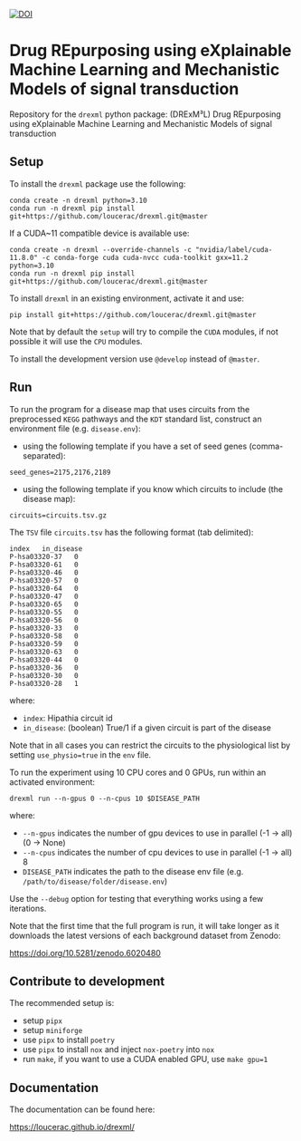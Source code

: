[![DOI](https://zenodo.org/badge/362395439.svg)](https://zenodo.org/badge/latestdoi/362395439)

# Drug REpurposing using eXplainable Machine Learning and Mechanistic Models of signal transduction

Repository for the `drexml` python package: (DRExM³L) Drug REpurposing using eXplainable Machine Learning and Mechanistic Models of signal transduction 

## Setup

To install the `drexml` package use the following:

```
conda create -n drexml python=3.10
conda run -n drexml pip install git+https://github.com/loucerac/drexml.git@master
```

If a CUDA~11 compatible device is available use:

```
conda create -n drexml --override-channels -c "nvidia/label/cuda-11.8.0" -c conda-forge cuda cuda-nvcc cuda-toolkit gxx=11.2 python=3.10
conda run -n drexml pip install git+https://github.com/loucerac/drexml.git@master
```

To install `drexml` in an existing environment, activate it and use:

```
pip install git+https://github.com/loucerac/drexml.git@master
```

Note that by default the `setup` will try to compile the `CUDA` modules, if not possible it will use the `CPU` modules.

To install the development version use `@develop` instead of `@master`.

## Run

To run the program for a disease map that uses circuits from the preprocessed `KEGG` pathways and the `KDT` standard list, construct an environment file (e.g. `disease.env`):

- using the following template if you have a set of seed genes (comma-separated):

```
seed_genes=2175,2176,2189
```

- using the following template if you know which circuits to include (the disease map):

```
circuits=circuits.tsv.gz
```

The `TSV` file `circuits.tsv` has the following format (tab delimited):
```
index	in_disease
P-hsa03320-37	0
P-hsa03320-61	0
P-hsa03320-46	0
P-hsa03320-57	0
P-hsa03320-64	0
P-hsa03320-47	0
P-hsa03320-65	0
P-hsa03320-55	0
P-hsa03320-56	0
P-hsa03320-33	0
P-hsa03320-58	0
P-hsa03320-59	0
P-hsa03320-63	0
P-hsa03320-44	0
P-hsa03320-36	0
P-hsa03320-30	0
P-hsa03320-28	1
```

where:
* `index`: Hipathia circuit id
* `in_disease`: (boolean) True/1 if a given circuit is part of the disease

Note that in all cases you can restrict the circuits to the physiological list by setting `use_physio=true` in the `env` file.

To run the experiment using 10 CPU cores and 0 GPUs, run within an activated environment:

```
drexml run --n-gpus 0 --n-cpus 10 $DISEASE_PATH
```

where:
* `--n-gpus` indicates the number of gpu devices to use in parallel (-1 -> all) (0 -> None)
* `--n-cpus` indicates the number of cpu devices to use in parallel (-1 -> all) 8
* `DISEASE_PATH` indicates the path to the disease env file (e.g. `/path/to/disease/folder/disease.env`)

Use the `--debug` option for testing that everything works using a few iterations.

Note that the first time that the full program is run, it will take longer as it downloads the latest versions of each background dataset from Zenodo:

https://doi.org/10.5281/zenodo.6020480


## Contribute to development

The recommended setup is:
- setup `pipx`
- setup `miniforge`
- use `pipx` to install `poetry`
- use `pipx` to install `nox` and inject `nox-poetry` into `nox`
- run `make`, if you want to use a CUDA enabled GPU, use `make gpu=1`

## Documentation
The documentation can be found here:

https://loucerac.github.io/drexml/
